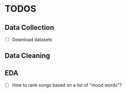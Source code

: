 # TODOS

## Data Collection

 - [ ] Download datasets

## Data Cleaning

## EDA

 - [ ] How to rank songs based on a list of "mood words"?